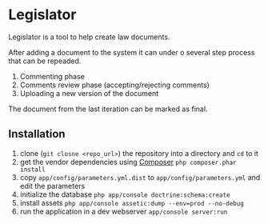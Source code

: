 Legislator
========================

Legislator is a tool to help create law documents.

After adding a document to the system it can under o several step process that can be repeaded.
  1. Commenting phase
  2. Comments review phase (accepting/rejecting comments)
  3. Uploading a new version of the document

The document from the last iteration can be marked as final.

## Installation ##

1. clone (`git closne <repo_url>`) the repository into a directory and `cd` to it
2. get the vendor dependencies using [Composer](http://getcomposer.org/) `php composer.phar install`
3. copy `app/config/parameters.yml.dist` to `app/config/parameters.yml` and edit the parameters
3. initialize the database `php app/console doctrine:schema:create`
4. install assets `php app/console assetic:dump --env=prod --no-debug`
4. run the application in a dev webserver `app/console server:run`
